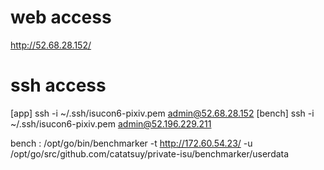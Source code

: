 
# web access
http://52.68.28.152/

# ssh access

[app]    ssh -i ~/.ssh/isucon6-pixiv.pem admin@52.68.28.152
[bench]  ssh -i ~/.ssh/isucon6-pixiv.pem admin@52.196.229.211


bench : /opt/go/bin/benchmarker -t http://172.60.54.23/ -u /opt/go/src/github.com/catatsuy/private-isu/benchmarker/userdata

